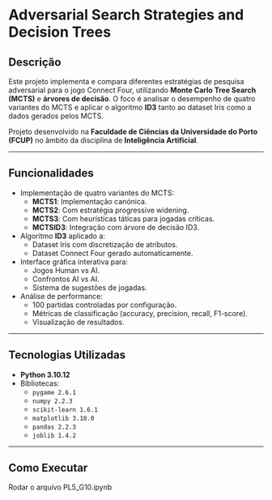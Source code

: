 # Adversarial Search Strategies and Decision Trees

## Descrição
Este projeto implementa e compara diferentes estratégias de pesquisa adversarial para o jogo Connect Four, utilizando **Monte Carlo Tree Search (MCTS)** e **árvores de decisão**. O foco é analisar o desempenho de quatro variantes do MCTS e aplicar o algoritmo **ID3** tanto ao dataset Iris como a dados gerados pelos MCTS.

Projeto desenvolvido na **Faculdade de Ciências da Universidade do Porto (FCUP)** no âmbito da disciplina de **Inteligência Artificial**.

---

## Funcionalidades

- Implementação de quatro variantes do MCTS:
  - **MCTS1**: Implementação canónica.
  - **MCTS2**: Com estratégia progressive widening.
  - **MCTS3**: Com heurísticas táticas para jogadas críticas.
  - **MCTSID3**: Integração com árvore de decisão ID3.
- Algoritmo **ID3** aplicado a:
  - Dataset Iris com discretização de atributos.
  - Dataset Connect Four gerado automaticamente.
- Interface gráfica interativa para:
  - Jogos Human vs AI.
  - Confrontos AI vs AI.
  - Sistema de sugestões de jogadas.
- Análise de performance:
  - 100 partidas controladas por configuração.
  - Métricas de classificação (accuracy, precision, recall, F1-score).
  - Visualização de resultados.

---

## Tecnologias Utilizadas

- **Python 3.10.12**
- Bibliotecas:
   - `pygame 2.6.1`
   - `numpy 2.2.3`
   - `scikit-learn 1.6.1`
   - `matplotlib 3.10.0`
   - `pandas 2.2.3`
   - `joblib 1.4.2`

---

## Como Executar
Rodar o arquivo PL5_G10.ipynb
